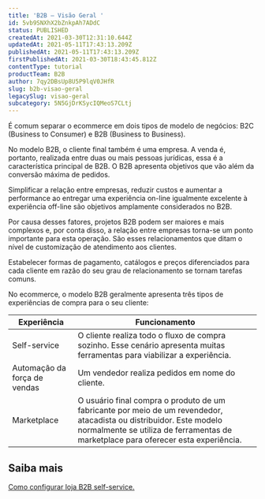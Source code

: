 ```yaml
---
title: 'B2B – Visão Geral '
id: 5vb9SNXhX2bZnkpAh7ADdC
status: PUBLISHED
createdAt: 2021-03-30T12:31:10.644Z
updatedAt: 2021-05-11T17:43:13.209Z
publishedAt: 2021-05-11T17:43:13.209Z
firstPublishedAt: 2021-03-30T18:43:45.812Z
contentType: tutorial
productTeam: B2B
author: 7qy2DBsUp8U5P9lqV0JHfR
slug: b2b-visao-geral
legacySlug: visao-geral
subcategory: 5N5GjDrKSycIQMeoS7CLtj
---
```


É comum separar o ecommerce em dois tipos de modelo de negócios: B2C (Business to Consumer) e B2B (Business to Business).

No modelo B2B, o cliente final também é uma empresa. A venda é, portanto, realizada entre duas ou mais pessoas jurídicas, essa é a característica principal de B2B. O B2B apresenta objetivos que vão além da conversão máxima de pedidos. 

Simplificar a relação entre empresas, reduzir custos e aumentar a performance ao entregar uma experiência on-line igualmente excelente à experiência off-line são objetivos amplamente considerados no B2B.

Por causa desses fatores, projetos B2B podem ser maiores e mais complexos e, por conta disso, a relação entre empresas torna-se um ponto importante para esta operação. São esses relacionamentos que ditam o nível de customização de atendimento aos clientes.  

Estabelecer formas de pagamento, catálogos e preços diferenciados para cada cliente em razão do seu grau de relacionamento se tornam tarefas comuns. 

No ecommerce, o modelo B2B geralmente apresenta três tipos de experiências de compra para o seu cliente:

| Experiência                  | Funcionamento                                                                                                                                                                                            |
|------------------------------|----------------------------------------------------------------------------------------------------------------------------------------------------------------------------------------------------------|
| Self-service                  | O cliente realiza todo o fluxo de compra sozinho. Esse cenário apresenta muitas ferramentas para viabilizar a experiência.                                                                               |
| Automação da força de vendas | Um vendedor realiza pedidos em nome do cliente.                                                                                                                                                          |
| Marketplace               | O usuário final compra o produto de um fabricante por meio de um revendedor, atacadista ou distribuidor. Este modelo normalmente se utiliza de ferramentas de marketplace para oferecer esta experiência. |

## Saiba mais

[Como configurar loja B2B self-service.
](https://help.vtex.com/pt/tutorial/configurar-loja-b2b-self-service--4576nMaRKk4madDZ7liiXS "Como configurar loja B2B self-service")

